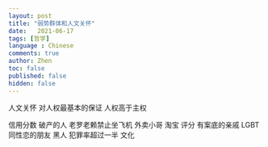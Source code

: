 ```yaml
---
layout: post
title: "弱势群体和人文关怀"
date:   2021-06-17
tags: [哲学]
language : Chinese
comments: true
author: Zhen
toc: false
published: false
hidden: false
---
```


人文关怀 对人权最基本的保证 人权高于主权

信用分数 破产的人 老罗老赖禁止坐飞机
外卖小哥 淘宝 评分
有案底的亲戚
LGBT 同性恋的朋友
黑人 犯罪率超过一半 文化



<!--stackedit_data:
eyJoaXN0b3J5IjpbLTE0NjQyNTAwMTBdfQ==
-->